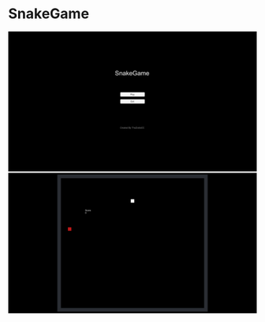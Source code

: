 # SnakeGame
![](https://raw.githubusercontent.com/TheZodiaCC/SnakeGame/master/SnakeMenu.png)
![](https://raw.githubusercontent.com/TheZodiaCC/SnakeGame/master/SnakeGame.png)
